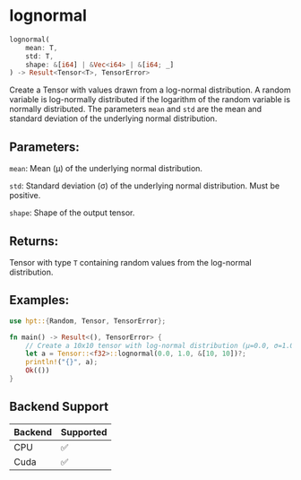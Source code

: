 # lognormal
```rust
lognormal(
    mean: T,
    std: T,
    shape: &[i64] | &Vec<i64> | &[i64; _]
) -> Result<Tensor<T>, TensorError>
```
Create a Tensor with values drawn from a log-normal distribution. A random variable is log-normally distributed if the logarithm of the random variable is normally distributed. The parameters `mean` and `std` are the mean and standard deviation of the underlying normal distribution.

## Parameters:
`mean`: Mean (μ) of the underlying normal distribution.

`std`: Standard deviation (σ) of the underlying normal distribution. Must be positive.

`shape`: Shape of the output tensor.

## Returns:
Tensor with type `T` containing random values from the log-normal distribution.

## Examples:
```rust
use hpt::{Random, Tensor, TensorError};

fn main() -> Result<(), TensorError> {
    // Create a 10x10 tensor with log-normal distribution (μ=0.0, σ=1.0)
    let a = Tensor::<f32>::lognormal(0.0, 1.0, &[10, 10])?;
    println!("{}", a);
    Ok(())
}
```
## Backend Support
| Backend | Supported |
|---------|-----------|
| CPU     | ✅         |
| Cuda    | ✅        |